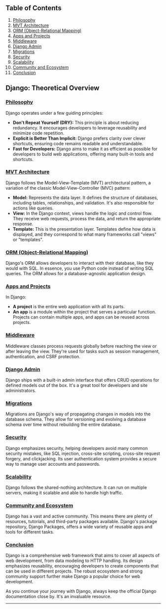 
## Table of Contents
1. [Philosophy](#philosophy)
2. [MVT Architecture](#mvt-architecture)
3. [ORM (Object-Relational Mapping)](#orm-object-relational-mapping)
4. [Apps and Projects](#apps-and-projects)
5. [Middleware](#middleware)
6. [Django Admin](#django-admin)
7. [Migrations](#migrations)
8. [Security](#security)
9. [Scalability](#scalability)
10. [Community and Ecosystem](#community-and-ecosystem)
11. [Conclusion](#conclusion)

## Django: Theoretical Overview 

### [Philosophy](#philosophy)
Django operates under a few guiding principles: 

- **Don't Repeat Yourself (DRY):** This principle is about reducing redundancy. It encourages developers to leverage reusability and minimize code repetition. 
- **Explicit is Better Than Implicit:** Django prefers clarity over clever shortcuts, ensuring code remains readable and understandable. 
- **Fast for Developers:** Django aims to make it as efficient as possible for developers to build web applications, offering many built-in tools and shortcuts. 

### [MVT Architecture](#mvt-architecture)
Django follows the Model-View-Template (MVT) architectural pattern, a variation of the classic Model-View-Controller (MVC) pattern: 

- **Model:** Represents the data layer. It defines the structure of databases, including tables, relationships, and validation. It's also responsible for actions like queries. 
- **View:** In the Django context, views handle the logic and control flow. They receive web requests, process the data, and return the appropriate response. 
- **Template:** This is the presentation layer. Templates define how data is displayed, and they correspond to what many frameworks call "views" or "templates". 

### [ORM (Object-Relational Mapping)](#orm-object-relational-mapping)
Django's ORM allows developers to interact with their database, like they would with SQL. In essence, you use Python code instead of writing SQL queries. The ORM allows for a database-agnostic application design. 

### [Apps and Projects](#apps-and-projects)
In Django: 

- **A project** is the entire web application with all its parts. 
- **An app** is a module within the project that serves a particular function. Projects can contain multiple apps, and apps can be reused across projects. 

### [Middleware](#middleware)
Middleware classes process requests globally before reaching the view or after leaving the view. They're used for tasks such as session management, authentication, and CSRF protection. 

### [Django Admin](#django-admin)
Django ships with a built-in admin interface that offers CRUD operations for defined models out of the box. It's a great tool for developers and site administrators. 

### [Migrations](#migrations)
Migrations are Django's way of propagating changes in models into the database schema. They allow for versioning and evolving a database schema over time without rebuilding the entire database. 

### [Security](#security)
Django emphasizes security, helping developers avoid many common security mistakes, like SQL injection, cross-site scripting, cross-site request forgery, and clickjacking. Its user authentication system provides a secure way to manage user accounts and passwords. 

### [Scalability](#scalability)
Django follows the shared-nothing architecture. It can run on multiple servers, making it scalable and able to handle high traffic. 

### [Community and Ecosystem](#community-and-ecosystem)
Django has a vast and active community. This means there are plenty of resources, tutorials, and third-party packages available. Django's package repository, Django Packages, offers a wide variety of reusable apps and tools for different tasks. 

### [Conclusion](#conclusion)
Django is a comprehensive web framework that aims to cover all aspects of web development, from data modeling to HTTP handling. Its design emphasizes reusability, encouraging developers to create components that can be used in different projects. The robust ecosystem and strong community support further make Django a popular choice for web development. 

As you continue your journey with Django, always keep the official Django documentation close by. It's an invaluable resource. 

---

